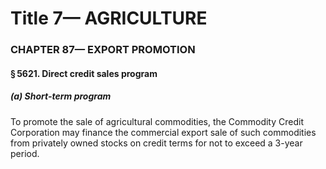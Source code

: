 
# Title 7— AGRICULTURE
### CHAPTER 87— EXPORT PROMOTION
#### § 5621. Direct credit sales program
##### (a) Short-term program

To promote the sale of agricultural commodities, the Commodity Credit Corporation may finance the commercial export sale of such commodities from privately owned stocks on credit terms for not to exceed a 3-year period.
